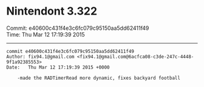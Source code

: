 # Nintendont 3.322
Commit: e40600c431f4e3c6fc079c95150aa5dd62411f49  
Time: Thu Mar 12 17:19:39 2015   

-----

```
commit e40600c431f4e3c6fc079c95150aa5dd62411f49
Author: fix94.1@gmail.com <fix94.1@gmail.com@6acfca08-c3de-247c-4448-9f1a92385553>
Date:   Thu Mar 12 17:19:39 2015 +0000

    -made the RADTimerRead more dynamic, fixes backyard football
```
